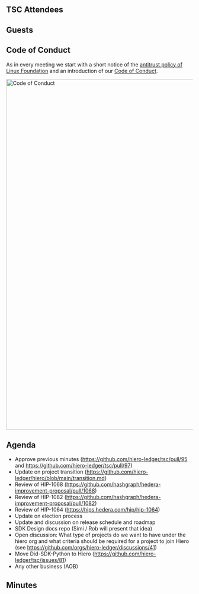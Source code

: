 ## TSC Attendees

## Guests

## Code of Conduct

As in every meeting we start with a short notice of the [antitrust policy of Linux Foundation](https://www.linuxfoundation.org/legal/antitrust-policy)
and an introduction of our [Code of Conduct](https://www.lfdecentralizedtrust.org/code-of-conduct).

<img width="945" alt="Code of Conduct" src="https://github.com/user-attachments/assets/3a187bc9-65ae-461e-bb46-7ce0db8e32cf">

## Agenda

- Approve previous minutes (https://github.com/hiero-ledger/tsc/pull/95 and https://github.com/hiero-ledger/tsc/pull/97)
- Update on project transition (https://github.com/hiero-ledger/hiero/blob/main/transition.md)
- Review of HIP-1068 (https://github.com/hashgraph/hedera-improvement-proposal/pull/1068)
- Review of HIP-1082 (https://github.com/hashgraph/hedera-improvement-proposal/pull/1082)
- Review of HIP-1064 (https://hips.hedera.com/hip/hip-1064)
- Update on election process
- Update and discussion on release schedule and roadmap
- SDK Design docs repo (Simi / Rob will present that idea)
- Open discussion: What type of projects do we want to have under the hiero org and what criteria should be required for a project to join Hiero (see https://github.com/orgs/hiero-ledger/discussions/41)
- Move Did-SDK-Python to Hiero (https://github.com/hiero-ledger/tsc/issues/81)
- Any other business (AOB)

## Minutes
